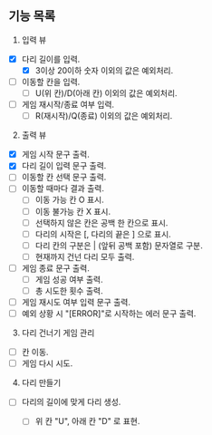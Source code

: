 ## 기능 목록

1. 입력 뷰

- [x] 다리 길이를 입력.
    - [x] 3이상 20이하 숫자 이외의 값은 예외처리.
- [ ] 이동할 칸을 입력.
    - [ ] U(위 칸)/D(아래 칸) 이외의 값은 예외처리.
- [ ] 게임 재시작/종료 여부 입력.
    - [ ] R(재시작)/Q(종료) 이외의 값은 예외처리.

2. 출력 뷰

- [x] 게임 시작 문구 출력.
- [x] 다리 길이 입력 문구 출력.
- [ ] 이동할 칸 선택 문구 출력.
- [ ] 이동할 때마다 결과 출력.
    - [ ] 이동 가능 칸 O 표시.
    - [ ] 이동 불가능 칸 X 표시.
    - [ ] 선택하지 않은 칸은 공백 한 칸으로 표시.
    - [ ] 다리의 시작은 [, 다리의 끝은 ] 으로 표시.
    - [ ] 다리 칸의 구분은 | (앞뒤 공백 포함) 문자열로 구분.
    - [ ] 현재까지 건넌 다리 모두 출력.
- [ ] 게임 종료 문구 출력.
    - [ ] 게임 성공 여부 출력.
    - [ ] 총 시도한 횟수 출력.
- [ ] 게임 재시도 여부 입력 문구 출력.
- [ ] 예외 상황 시 "[ERROR]"로 시작하는 에러 문구 출력.

3. 다리 건너기 게임 관리

- [ ] 칸 이동.
- [ ] 게임 다시 시도.

4. 다리 만들기

- [ ] 다리의 길이에 맞게 다리 생성.
    - [ ] 위 칸 "U", 아래 칸 "D" 로 표현.


